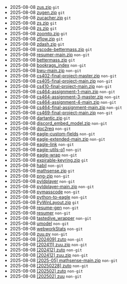 - 2025-08-08 [zus.zip](./dump/fc402d93-48c1-49f7-92e5-2765a005e02e/) `git`
- 2025-08-08 [zugen.zip](./dump/a8fd2075-1168-40ca-918b-4e94b691f659/) `git`
- 2025-08-08 [zucacher.zip](./dump/52d0df00-dfe5-431f-b9f3-6197d19992f2/) `git`
- 2025-08-08 [zs.zip](./dump/75920cfb-f927-4470-81b4-d60a94af89d6/) `git`
- 2025-08-08 [zs.zip](./dump/b629a549-4145-4f7e-975f-437c68b164ac/) `git`
- 2025-08-08 [zoomto.zip](./dump/ecb937d5-fc1e-4108-b585-b518c8e1b1e0/) `git`
- 2025-08-08 [zflow.zip](./dump/04e32d13-7d1b-4885-8730-866b1a116903/) `git`
- 2025-08-08 [zdash.zip](./dump/fbd59188-56c8-4279-8166-9b237b9337de/) `git`
- 2025-08-08 [vscode-bettermass.zip](./dump/47dab801-9061-497d-a30f-102f8fd06bb2/) `git`
- 2025-08-08 [resumer-main.zip](./dump/b95237ed-6c4c-4451-b655-b6e2127912d4/) `non-git`
- 2025-08-08 [bettermass.zip](./dump/f6d5c3ba-18b6-45aa-9498-42a5a69fcba9/) `git`
- 2025-08-08 [bookrags_index](./dump/d75c7f36-3de7-4d0f-8f7c-ef7cfa3f1a9a/) `non-git`
- 2025-08-08 [bwu-main.zip](./dump/042d927d-4161-46b8-99e7-b353d8378ba7/) `non-git`
- 2025-08-08 [cs402-final-project-master.zip](./dump/7a2f1605-6a78-4d71-9d33-065773923b23/) `non-git`
- 2025-08-08 [cs405-final-project-main.zip](./dump/0435f98e-895e-463e-81ac-6df22dfa4694/) `non-git`
- 2025-08-08 [cs410-final-project-main.zip](./dump/6d612efe-1bb2-4d05-90ce-e90f02ddc01a/) `non-git`
- 2025-08-08 [cs464-assignment-1-main.zip](./dump/cfad5568-21e7-41ad-8cfe-79e9537107b6/) `non-git`
- 2025-08-08 [cs464-assignment-3-master.zip](./dump/1776d995-64bd-49a9-8522-d33d2a80db68/) `non-git`
- 2025-08-08 [cs464-assignment-4-main.zip](./dump/c07f520e-1112-4c80-9e05-8b491d6e0ec3/) `non-git`
- 2025-08-08 [cs464-final-assignment-main.zip](./dump/93775206-96e9-4e13-9c99-8ce193626484/) `non-git`
- 2025-08-08 [cs469-final-project-main.zip](./dump/ac6c0b99-503d-4f6f-9385-1ca642665720/) `non-git`
- 2025-08-08 [dartantic.zip](./dump/b083ab96-4cb1-47c4-b9e2-8cf951a52bd6/) `git`
- 2025-08-08 [discord_embed_model.zip](./dump/030d96d8-800e-4822-8df6-db4ab517514e/) `non-git`
- 2025-08-08 [doc2req](./dump/93ba58fb-9642-444e-a8a4-f6a5fa367ee5/) `non-git`
- 2025-08-08 [eagle-custom-fields](./dump/34ec70d3-407f-44fe-a201-ecf7e25086d3/) `non-git`
- 2025-08-08 [eagle-extended-main.zip](./dump/db658947-c585-4f2e-9b6e-326a2cf851eb/) `non-git`
- 2025-08-08 [eagle-link](./dump/cdc5dc22-d7e5-4eb5-a29c-8c449147fe69/) `non-git`
- 2025-08-08 [eagle-utils-o1](./dump/8231c7f6-422f-4ba8-892c-fa1b5bc64a8d/) `non-git`
- 2025-08-08 [eagle-wrap](./dump/44f5932c-739c-45d9-b9ef-e6adef78bcd8/) `non-git`
- 2025-08-08 [expirable-keyring.zip](./dump/3078d66a-6206-42dd-bf3c-a11665c48abc/) `git`
- 2025-08-08 [habil](./dump/6c381142-9eaa-4c14-98d7-14b0e15cb986/) `non-git`
- 2025-08-08 [mathsense.zip](./dump/d44b5a71-01f8-4f34-b9c1-2acd0994435f/) `git`
- 2025-08-08 [png-zip](./dump/7abacc6f-5ced-40c5-b718-021f869ee43d/) `non-git`
- 2025-08-08 [pyldplayer](./dump/bf263e3a-3926-4d3c-8e0d-832c4ec3d03c/) `non-git`
- 2025-08-08 [pyldplayer-main.zip](./dump/668e6f82-60b3-4390-89f6-0457150e2011/) `non-git`
- 2025-08-08 [pymasscode](./dump/31f7e5ed-a18a-4b2a-85df-ceebc8851748/) `non-git`
- 2025-08-08 [python-to-eagle](./dump/bf7541b1-b4a8-4284-a624-8a7ce0ced07a/) `non-git`
- 2025-08-08 [PyWinLayout.zip](./dump/2348f20c-a102-4b55-82d9-d270ed9eb272/) `git`
- 2025-08-08 [resume-gen](./dump/3c7301ed-5858-495c-86e0-0b3d16ee5242/) `non-git`
- 2025-08-08 [resumer](./dump/cb38032c-9595-4e17-90b6-dbe0c2752ed1/) `non-git`
- 2025-08-08 [tastedive_wrapper](./dump/d733304e-04de-4037-bd53-b3193b4af163/) `non-git`
- 2025-08-08 [umodel](./dump/7db60b53-0446-4127-baf0-d56b0ff93bdc/) `non-git`
- 2025-08-08 [webworkStats](./dump/6756a8e8-9363-41e4-82a2-bdb016392bcc/) `non-git`
- 2025-08-08 [zuu.py](./dump/78ac6277-4351-47f6-b646-dc8049804f79/) `non-git`
- 2025-08-08 [[202409] zuto](./dump/f4fc122b-742b-4706-a9a6-2999f6ec98e8/) `non-git`
- 2025-08-08 [[202411] zuu.zip](./dump/81bad535-8046-4684-ac23-397fca97fba7/) `non-git`
- 2025-08-08 [[202412] zuto](./dump/dbebc582-7bb4-4684-9664-f81c980333ec/) `non-git`
- 2025-08-08 [[202412] zuu.zip](./dump/2e28cf95-78c3-428c-9092-d9b54eb13b96/) `non-git`
- 2025-08-08 [[2025-05] mathsense-main.zip](./dump/89640bfe-1f0a-4f14-af36-4575364ee846/) `non-git`
- 2025-08-08 [[20250228] zuto](./dump/19ba89d5-fcc3-4792-bd0c-1e4ce9201a98/) `non-git`
- 2025-08-08 [[202502] zuto](./dump/d5a8cd90-f74e-4009-8dd7-11d529852d06/) `non-git`
- 2025-08-08 [[202502] zuu](./dump/17d447e6-a8e2-4cec-a6ad-f2e0736936ba/) `non-git`